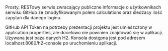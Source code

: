 Prosty, RESTowy serwis zwracający publiczne informacje o użytkownikach serwisu GitHub ze zmodyfikowanym polem calculations oraz śledzacy ilość zapytań dla danego loginu.

GitHub API Token na potrzeby prezentacji projektu jest umieszczony w application.properties, ale docelowo nie powinien znajdować się w aplikacji.
Używana jest baza danych H2. Konsola dostępna jest pod adresem localhost:8080/h2-console po uruchomieniu aplikacji.
